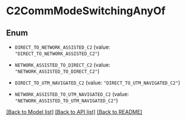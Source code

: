 # C2CommModeSwitchingAnyOf

## Enum


* `DIRECT_TO_NETWORK_ASSISTED_C2` (value: `"DIRECT_TO_NETWORK_ASSISTED_C2"`)

* `NETWORK_ASSISTED_TO_DIRECT_C2` (value: `"NETWORK_ASSISTED_TO_DIRECT_C2"`)

* `DIRECT_TO_UTM_NAVIGATED_C2` (value: `"DIRECT_TO_UTM_NAVIGATED_C2"`)

* `NETWORK_ASSISTED_TO_UTM_NAVIGATED_C2` (value: `"NETWORK_ASSISTED_TO_UTM_NAVIGATED_C2"`)


[[Back to Model list]](../README.md#documentation-for-models) [[Back to API list]](../README.md#documentation-for-api-endpoints) [[Back to README]](../README.md)


